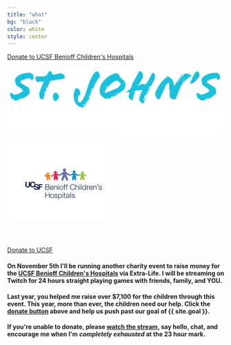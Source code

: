 ```yaml
---
title: "what"
bg: "black"
color: white
style: center
---
```


<div class="twitch-window">
    <div class="icontain"><div id="twitch-embed"></div></div>
    <div class="twitch-buffer">
        <a class="button-donate long" href="https://donate.stj.watch/">Donate to UCSF Benioff Children's Hospitals</a>
    </div>
</div>

![Main Heading](img/header.png)
<a href="https://give.ucsfbenioffchildrens.org"><img id="ucsf" src="img/ucsf-benioff.png" alt="UCSF Benioff" /></a>
<div id="ucsf-spacer"></div>
<div id="countdown"><h4>&nbsp;</h4></div>
<a class="button-donate" href="https://donate.stj.watch/">Donate to UCSF</a>
<div id="raised-top"></div>

<div class="clear"></div>

#### On **November 5th** I'll be running another charity event to raise money for the [**UCSF Benioff Children's Hospitals**](https://give.ucsfbenioffchildrens.org) via Extra-Life. I will be streaming on Twitch for **24 hours straight** playing games with friends, family, and **YOU.**

#### Last year, you helped me raise over **$7,100** for the children through this event.  This year, more than ever, the children need our help.  Click the [**donate button**](https://donate.stj.watch/) above and help us push past our **goal of {{ site.goal }}**.

#### If you're unable to donate, please [**watch the stream,**](https://stream.stj.watch/) say hello, chat, and encourage me when I'm **_completely exhausted_** at the 23 hour mark.

<canvas id="flyingspace"></canvas>


